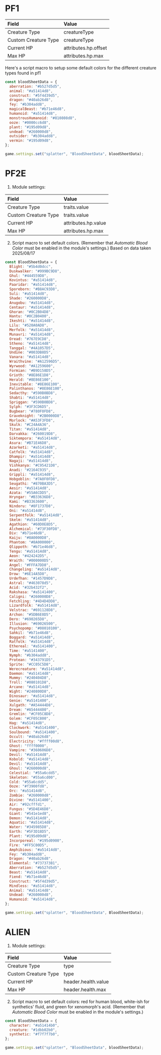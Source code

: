 
# PF1

| Field | Value |
|:---|:---|
| Creature Type | creatureType |
| Custom Creature Type | creatureType |
| Current HP | attributes.hp.offset |
| Max HP | attributes.hp.max |

Here's a script macro to setup some default colors for the different creature types found in pf1

```js
const bloodSheetData = {
  aberration: "#b527d5d5",
  animal: "#a51414d8",
  construct: "#5f4d39d5",
  dragon: "#40ab26d8",
  fey: "#b304add8",
  magicalBeast: "#b71e46d8",
  humanoid: "#a51414d8",
  monstrousHumanoid: "#810808d8",
  ooze: "#0000cc6d8",
  plant: "#195d09d8",
  undead: "#260000d8",
  outsider: "#b304add8",
  vermin: "#195d09d8",
};

game.settings.set("splatter", "BloodSheetData", bloodSheetData);
```

# PF2E

1. Module settings:

| Field | Value |
|:---|:---|
| Creature Type | traits.value |
| Custom Creature Type | traits.value |
| Current HP | attributes.hp.value |
| Max HP | attributes.hp.max |

2. Script macro to set default colors. (Remember that *Automatic Blood Color* must be enabled in the module's settings.) Based on data taken 2025/08/17

```js
const BloodSheetData = {
  Blight: "#5b4d0dcc",
  Duskwalker: "#999BC9D8",
  Ghul: "#444559D8",
  Kovintus: "#a51414d8",
  Paaridar: "#a51414d8",
  Sporeborn: "#B8AC93D8",
  Suli: "#a51414d8",
  Shade: "#260000D8",
  Anugobu: "#a51414d8",
  Centaur: "#a51414d8",
  Ghoran: "#0C2B04D8",
  Hantu: "#0C2B0400",
  Ikeshti: "#a51414d8",
  Lilu: "#520A0AD8",
  Merfolk: "#a51414d8",
  Munavri: "#a51414d8",
  Oread: "#767E9CD8",
  Stheno: "#a51414d8",
  Tanggal: "#4A1057D5",
  Undine: "#003DB8D5",
  Vanara: "#a51414d8",
  Wraithvine: "#A12596D5",
  Wyrwood: "#A1259600",
  Formian: "#B9D158D5",
  Grioth: "#8E86E1D8",
  Herald: "#8E86E100",
  Inevitable: "#8E86E100",
  Palinthanos: "#8E86E100",
  Sedacthy: "#590B0BD8",
  Shabti: "#a51414d8",
  Spriggan: "#590B0BD8",
  Sylph: "#3F3CD6D5",
  Bugbear: "#780F0FD8",
  Graveknight: "#2B0000D8",
  Morlock: "#A53F3FD8",
  Skulk: "#C24A4A36",
  Titan: "#a51414d8",
  Darvakka: "#260019D8",
  Siktempora: "#a51414d8",
  Asura: "#B71E46D8",
  Azarketi: "#a51414d8",
  Catfolk: "#a51414d8",
  Dhampir: "#a51414d8",
  Nagaji: "#a51414d8",
  Vishkanya: "#C95421D8",
  Anadi: "#2164C935",
  Grippli: "#a51414d8",
  Hobgoblin: "#7A0F0FD8",
  Seugathi: "#870BA3D5",
  Aesir: "#a51414d8",
  Azata: "#55A6CDD5",
  Hryngar: "#B33636D8",
  Kami: "#B3363600",
  Nindoru: "#8F1737D8",
  Oni: "#a51414d8",
  Serpentfolk: "#a51414d8",
  Skelm: "#a51414d8",
  Agathion: "#60D0E8D5",
  Alchemical: "#73F30FD8",
  Div: "#b71e46d8",
  Kaiju: "#8A0000D8",
  Phantom: "#8A000000",
  Qlippoth: "#b71e46d8",
  Tengu: "#a51414d8",
  Aeon: "#424242D5",
  Wraith: "#000000D5",
  Angel: "#FFFA7DD8",
  Changeling: "#a51414d8",
  Drow: "#6E14A5D8",
  Urdefhan: "#1457D9D8",
  Astral: "#463078d5",
  Acid: "#32b432f2",
  Rakshasa: "#a5141400",
  Caligni: "#260000D8",
  Fetchling: "#4D4D4DD8",
  Lizardfolk: "#a51414d8",
  Velstrac: "#691128D8",
  Archon: "#5DB6E0D5",
  Dero: "#690265D8",
  Illusion: "#69026500",
  Psychopomp: "#08010100",
  Sahkil: "#b71e46d8",
  Boggard: "#a51414d8",
  Ratfolk: "#a51414d8",
  Ethereal: "#a5141400",
  Time: "#a5141400",
  Nymph: "#b304add8",
  Protean: "#343791D5",
  Sprite: "#CC05C5D8",
  Werecreature: "#a51414d8",
  Daemon: "#a51414d8",
  Mummy: "#240404D8",
  Troll: "#080101D8",
  Arcane: "#a51414d8",
  Wight: "#240800D8",
  Dinosaur: "#a51414d8",
  Genie: "#a5141400",
  Xulgath: "#A54444D8",
  Dream: "#A5444400",
  Gremlin: "#CF05C8D8",
  Golem: "#CF05C800",
  Hag: "#a51414d8",
  Clockwork: "#a5141400",
  Soulbound: "#a5141400",
  Occult: "#40ab26d8",
  Electricity: "#ffff00d8",
  Ghost: "ffff0000",
  Vampire: "#360606D8",
  Devil: "#a51414d8",
  Kobold: "#a51414d8",
  Devil: "#a51414d8",
  Ghoul: "#260000d8",
  Celestial: "#55a6cdd5",
  Skeleton: "#55a6cd00",
  Cold: "#55a6cdd5",
  Ooze: "#f3900fd8",
  Orc: "#a51414d8",
  Zombie: "#260000d8",
  Divine: "#a5141400",
  Air: "#92cfffd1",
  Fungus: "#5D4E46D8",
  Giant: "#541e1ed8",
  Demon: "#a51414d8",
  Aquatic: "#a51414d8",
  Water: "#345985D8",
  Earth: "#5F3D18D5",
  Plant: "#195d09d8",
  Incorporeal: "#195d0900",
  Fire: "#FF5C00D5",
  Amphibious: "#a51414d8",
  Fey: "#b304add8",
  Dragon: "#40ab26d8",
  Elemental: "#737373B1",
  Aberration: "#b527d5d5",
  Beast: "#a51414d8",
  Fiend: "#b71e46d8",
  Construct: "#5f4d39d5",
  Mindless: "#a51414d8",
  Animal: "#a51414d8",
  Undead: "#260000d8",
  Humanoid: "#a51414d8",
};

game.settings.set("splatter", "BloodSheetData", BloodSheetData);
```

# ALIEN

1. Module settings:

| Field | Value |
|:---|:---|
| Creature Type | type |
| Custom Creature Type | type |
| Current HP | header.health.value |
| Max HP | header.health.max |

2. Script macro to set default colors: red for human blood, white-ish for synthetics' fluid, and green for xenomorph's acid. (Remember that *Automatic Blood Color* must be enabled in the module's settings.)

```js
const BloodSheetData = {
  character: "#a51414b0",
  creature: "#1dbb02b0",
  synthetic: "#f7f7f7b0",
};

game.settings.set("splatter", "BloodSheetData", bloodSheetData);
```


